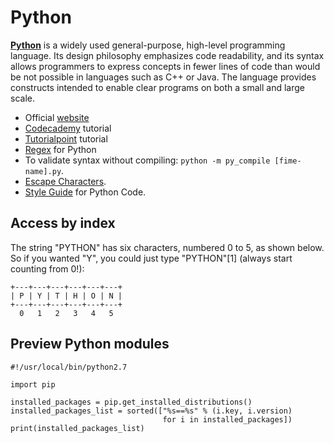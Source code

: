 # Python

[**Python**](https://www.python.org/) is a widely used general-purpose, high-level programming language. Its design philosophy emphasizes code readability, and its syntax allows programmers to express concepts in fewer lines of code than would be not possible in languages such as C++ or Java. The language provides constructs intended to enable clear programs on both a small and large scale.

- Official [website](https://www.python.org/)
- [Codecademy](https://www.codecademy.com/en/tracks/python) tutorial
- [Tutorialpoint](http://www.tutorialspoint.com/python/) tutorial
- [Regex](http://pythex.org/) for Python
- To validate syntax without compiling: `python -m py_compile [fime-name].py`.
- [Escape Characters](http://www.tutorialspoint.com/python/python_strings.htm).
- [Style Guide](https://www.python.org/dev/peps/pep-0008/) for Python Code.

## Access by index

The string "PYTHON" has six characters, numbered 0 to 5, as shown below. So if you wanted "Y", you could just type "PYTHON"[1] (always start counting from 0!):

    +---+---+---+---+---+---+
    | P | Y | T | H | O | N |
    +---+---+---+---+---+---+
      0   1   2   3   4   5

## Preview Python modules

    #!/usr/local/bin/python2.7

    import pip
    
    installed_packages = pip.get_installed_distributions()
    installed_packages_list = sorted(["%s==%s" % (i.key, i.version)
                                      for i in installed_packages])
    print(installed_packages_list)




